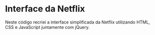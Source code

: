# Interface da Netflix
 Neste código recriei a interface simplificada da Netflix utilizando HTML, CSS e JavaScript juntamente com jQuery.
